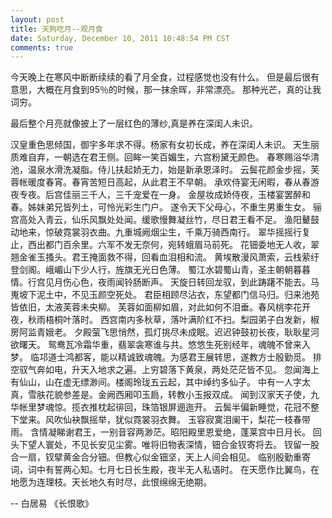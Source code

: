 ```yaml
---
layout: post
title: 天狗吃月--观月食
date: Saturday, December 10, 2011 10:48:54 PM CST
comments: true
---
```


今天晚上在寒风中断断续续的看了月全食，过程感觉也没有什么。
但是最后很有意思，大概在月食到95％的时候，那一抹余晖，非常漂亮。
那种光芒，真的让我词穷。

最后整个月亮就像披上了一层红色的薄纱,真是养在深闺人未识。<!-- more -->

汉皇重色思倾国，御宇多年求不得。杨家有女初长成，养在深闺人未识。
天生丽质难自弃，一朝选在君王侧。回眸一笑百媚生，六宫粉黛无颜色。
春寒赐浴华清池，温泉水滑洗凝脂。侍儿扶起娇无力，始是新承恩泽时。
云鬓花颜金步摇，芙蓉帐暖度春宵。春宵苦短日高起，从此君王不早朝。
承欢侍宴无闲暇，春从春游夜专夜。后宫佳丽三千人，三千宠爱在一身。
金屋妆成娇侍夜，玉楼宴罢醉和春。姊妹弟兄皆列土，可怜光彩生门户。
遂令天下父母心，不重生男重生女。
骊宫高处入青云，仙乐风飘处处闻。缓歌慢舞凝丝竹，尽日君王看不足。
渔阳鼙鼓动地来，惊破霓裳羽衣曲。九重城阙烟尘生，千乘万骑西南行。
翠华摇摇行复止，西出都门百余里。六军不发无奈何，宛转蛾眉马前死。
花钿委地无人收，翠翘金雀玉搔头。君王掩面救不得，回看血泪相和流。
黄埃散漫风萧索，云栈萦纡登剑阁。峨嵋山下少人行，旌旗无光日色薄。
蜀江水碧蜀山青，圣主朝朝暮暮情。行宫见月伤心色，夜雨闻铃肠断声。
天旋日转回龙驭，到此踌躇不能去。马嵬坡下泥土中，不见玉颜空死处。
君臣相顾尽沾衣，东望都门信马归。归来池苑皆依旧，太液芙蓉未央柳。
芙蓉如面柳如眉，对此如何不泪垂。春风桃李花开夜，秋雨梧桐叶落时。
西宫南内多秋草，落叶满阶红不扫。梨园弟子白发新，椒房阿监青娥老。
夕殿萤飞思悄然，孤灯挑尽未成眠。迟迟钟鼓初长夜，耿耿星河欲曙天。
鸳鸯瓦冷霜华重，翡翠衾寒谁与共。悠悠生死别经年，魂魄不曾来入梦。
临邛道士鸿都客，能以精诚致魂魄。为感君王展转思，遂教方士殷勤觅。
排空驭气奔如电，升天入地求之遍。上穷碧落下黄泉，两处茫茫皆不见。
忽闻海上有仙山，山在虚无缥渺间。楼阁玲珑五云起，其中绰约多仙子。
中有一人字太真，雪肤花貌参差是。金阙西厢叩玉扃，转教小玉报双成。
闻到汉家天子使，九华帐里梦魂惊。揽衣推枕起徘回，珠箔银屏逦迤开。
云鬓半偏新睡觉，花冠不整下堂来。风吹仙袂飘摇举，犹似霓裳羽衣舞。
玉容寂寞泪阑干，梨花一枝春带雨。
含情凝睇谢君王，一别音容两渺茫。昭阳殿里恩爱绝，蓬莱宫中日月长。
回头下望人寰处，不见长安见尘雾。唯将旧物表深情，钿合金钗寄将去。
钗留一股合一扇，钗擘黄金合分钿。但教心似金钿坚，天上人间会相见。
临别殷勤重寄词，词中有誓两心知。七月七日长生殿，夜半无人私语时。
在天愿作比翼鸟，在地愿为连理枝。天长地久有时尽，此恨绵绵无绝期。

-- 白居易 《长恨歌》
